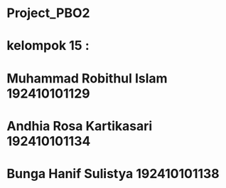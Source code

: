 # Project_PBO2 
# kelompok 15 : 
# Muhammad Robithul Islam 192410101129
# Andhia Rosa Kartikasari 192410101134
# Bunga Hanif Sulistya 192410101138
             
